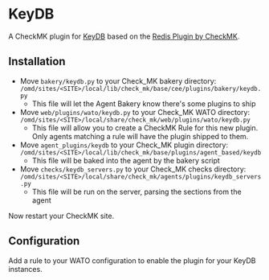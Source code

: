 # KeyDB

A CheckMK plugin for [KeyDB](https://docs.keydb.dev/) based on the [Redis Plugin by CheckMK](https://github.com/tribe29/checkmk).

## Installation

- Move `bakery/keydb.py` to your Check_MK bakery directory: `/omd/sites/<SITE>/local/lib/check_mk/base/cee/plugins/bakery/keydb.py`
    - This file will let the Agent Bakery know there's some plugins to ship
- Move `web/plugins/wato/keydb.py` to your Check_MK WATO directory: `/omd/sites/<SITE>/local/share/check_mk/web/plugins/wato/keydb.py`
    - This file will allow you to create a CheckMK Rule for this new plugin. Only agents matching a rule will have the plugin shipped to them.
- Move `agent_plugins/keydb` to your Check_MK plugin directory: `/omd/sites/<SITE>/local/lib/check_mk/base/plugins/agent_based/keydb`
    - This file will be baked into the agent by the bakery script
- Move `checks/keydb_servers.py` to your Check_MK checks directory: `/omd/sites/<SITE>/local/share/check_mk/agents/plugins/keydb_servers.py`
    - This file will be run on the server, parsing the sections from the agent

Now restart your CheckMK site.

## Configuration

Add a rule to your WATO configuration to enable the plugin for your KeyDB instances.
